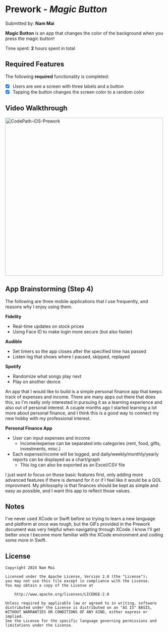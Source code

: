 # Prework - *Magic Button*

Submitted by: **Nam Mai**

**Magic Button** is an app that changes the color of the background when you press the magic button!

Time spent: **2** hours spent in total

## Required Features

The following **required** functionality is completed:

- [x] Users are see a screen with three labels and a button
- [x] Tapping the button changes the screen color to a random color
 
## Video Walkthrough

<img src="https://github.com/user-attachments/assets/7c437a6d-266b-4914-ab41-94467d712342" width="500" alt="CodePath-iOS-Prework">

## App Brainstorming (Step 4)

The following are three mobile applications that I use frequently, and reasons why I enjoy using them.

**Fidelity**

- Real-time updates on stock prices
- Using Face ID to make login more secure (but also faster)

**Audible**

- Set timers so the app closes after the specified time has passed
- Listen log that shows where I paused, skipped, replayed

**Spotify**

- Randomize what songs play next
- Play on another device

An app that I would like to build is a simple personal finance app that keeps track of expenses and income.
There are many apps out there that does this, so I'm really only interested in pursuing it as a learning
experience and also out of personal interest. A couple months ago I started learning a lot more about personal
finance, and I think this is a good way to connect my new hobby with my professional interest.

**Personal Finance App**

- User can input expenses and income
  - Income/expense can be separated into categories (rent, food, gifts, investments, misc.)
- Each expense/income will be logged, and daily/weekly/monthly/yearly reports can be displayed as a chart/graph      
  - This log can also be exported as an Excel/CSV file
 
I just want to focus on those basic features first, only adding more advanced features if there is demand for it or if I feel like it would be a QOL improvment. My philosophy is that finances should be kept as simple and easy as possible, and I want this app to reflect those values.

## Notes

I've never used XCode or Swift before so trying to learn a new language and platform at once was tough,
but the GIFs provided in the Prework document was very helpful when navigating through XCode. I know I'll
get better once I become more familiar with the XCode environment and coding some more in Swift.

## License

    Copyright 2024 Nam Mai

    Licensed under the Apache License, Version 2.0 (the "License");
    you may not use this file except in compliance with the License.
    You may obtain a copy of the License at

        http://www.apache.org/licenses/LICENSE-2.0

    Unless required by applicable law or agreed to in writing, software
    distributed under the License is distributed on an "AS IS" BASIS,
    WITHOUT WARRANTIES OR CONDITIONS OF ANY KIND, either express or implied.
    See the License for the specific language governing permissions and
    limitations under the License.
